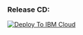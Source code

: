 ### Release CD:
[![Deploy To IBM Cloud](https://console.bluemix.net/devops/graphics/create_toolchain_button.png)](https://console.bluemix.net/devops/setup/deploy/?repository=https://github.ibm.com/CEDP-Garage/cedp-toolchain.git&branch=release-cd&dev-ci=ibm:yp:us-south)

